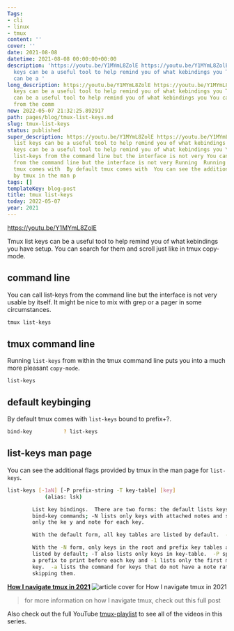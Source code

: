 ```yaml
---
Tags:
- cli
- linux
- tmux
content: ''
cover: ''
date: 2021-08-08
datetime: 2021-08-08 00:00:00+00:00
description: 'https://youtu.be/Y1MYmL8ZolE https://youtu.be/Y1MYmL8ZolE Tmux list
  keys can be a useful tool to help remind you of what kebindings you Tmux list keys
  can be a '
long_description: https://youtu.be/Y1MYmL8ZolE https://youtu.be/Y1MYmL8ZolE Tmux list
  keys can be a useful tool to help remind you of what kebindings you Tmux list keys
  can be a useful tool to help remind you of what kebindings you You can call list-keys
  from the comm
now: 2022-05-07 21:32:25.892917
path: pages/blog/tmux-list-keys.md
slug: tmux-list-keys
status: published
super_description: https://youtu.be/Y1MYmL8ZolE https://youtu.be/Y1MYmL8ZolE Tmux
  list keys can be a useful tool to help remind you of what kebindings you Tmux list
  keys can be a useful tool to help remind you of what kebindings you You can call
  list-keys from the command line but the interface is not very You can call list-keys
  from the command line but the interface is not very Running  Running  By default
  tmux comes with  By default tmux comes with  You can see the additional flags provided
  by tmux in the man p
tags: []
templateKey: blog-post
title: tmux list-keys
today: 2022-05-07
year: 2021
---
```


https://youtu.be/Y1MYmL8ZolE

Tmux list keys can be a useful tool to help remind you of what kebindings you
have setup.  You can search for them and scroll just like in tmux copy-mode.

## command line

You can call list-keys from the command line but the interface is not very
usable by itself.  It might be nice to mix with grep or a pager in some
circumstances.

``` bash
tmux list-keys
```

## tmux command line

Running `list-keys` from within the tmux command line puts you into a much more
pleasant `copy-mode`.

```
list-keys
```

## default keybinging

By default tmux comes with `list-keys` bound to prefix+?.

``` bash
bind-key          ? list-keys
```

## list-keys man page

You can see the additional flags provided by tmux in the man page for
`list-keys`.

``` bash
list-keys [-1aN] [-P prefix-string -T key-table] [key]
            (alias: lsk)

        List key bindings.  There are two forms: the default lists keys as
        bind-key commands; -N lists only keys with attached notes and shows
        only the ke y and note for each key.

        With the default form, all key tables are listed by default.  -T lists only keys in key-table.

        With the -N form, only keys in the root and prefix key tables are
        listed by default; -T also lists only keys in key-table.  -P specifies
        a prefix to print before each key and -1 lists only the first matching
        key.  -a lists the command for keys that do not have a note rather than
        skipping them.

```


  <div class="onelinelink-wrapper">
      <a class="onelinelink" href="https://waylonwalker.com/tmux-nav-2021/">
          <img style="float: right;" align='right' src="https://images.waylonwalker.com/tmux-nav-2021-og_250x140.png" alt="article cover for 
 How I navigate tmux in 2021
"/>
          <p><strong>
 How I navigate tmux in 2021
</strong></p>
      </a>
  </div>


> for more information on how I navigate tmux, check out this full post


Also check out the full YouTube
[tmux-playlist](https://www.youtube.com/playlist?list=PLTRNG6WIHETB4reAxbWza3CZeP9KL6Bkr)
to see all of the videos in this series.